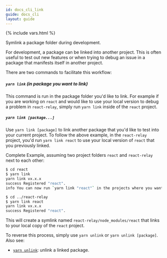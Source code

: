 ```yaml
---
id: docs_cli_link
guide: docs_cli
layout: guide
---
```


{% include vars.html %}

<p class="lead">Symlink a package folder during development.</p>

For development, a package can be linked into another project. This is often
useful to test out new features or when trying to debug an issue in a package
that manifests itself in another project.

There are two commands to facilitate this workflow:

##### `yarn link` (in package you want to link) <a class="toc" id="toc-yarn-link-in-package-you-want-to-link" href="#toc-yarn-link-in-package-you-want-to-link"></a>

This command is run in the package folder you'd like to link. For example if you
are working on `react` and would like to use your local version to debug a
problem in `react-relay`, simply run `yarn link` inside of the `react` project.

##### `yarn link [package...]`<a class="toc" id="toc-yarn-link-package" href="#toc-yarn-link-package"></a>

Use `yarn link [package]` to link another package that you'd like to test into
your current project. To follow the above example, in the `react-relay` project,
you'd run `yarn link react` to use your local version of `react` that you
previously linked.

Complete Example, assuming two project folders `react` and `react-relay` next to each other:

```sh
$ cd react
$ yarn link
yarn link vx.x.x
success Registered "react".
info You can now run `yarn link "react"` in the projects where you want to use this module and it will be used instead.
```

```sh
$ cd ../react-relay
$ yarn link react
yarn link vx.x.x
success Registered "react".
```

This will create a symlink named `react-relay/node_modules/react` that links to
your local copy of the `react` project.

To reverse this process, simply use `yarn unlink` or `yarn unlink [package]`. Also see:

* [`yarn unlink`]({{url_base}}/docs/cli/unlink): unlink a linked package.
